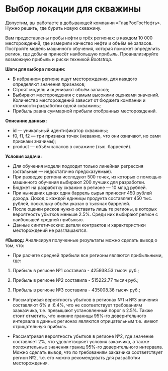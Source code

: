# Выбор локации для скважины

Допустим, вы работаете в добывающей компании «ГлавРосГосНефть». Нужно решить, где бурить новую скважину.

Вам предоставлены пробы нефти в трёх регионах: в каждом 10 000 месторождений, где измерили качество нефти и объём её запасов. Постройте модель машинного обучения, которая поможет определить регион, где добыча принесёт наибольшую прибыль. Проанализируйте возможную прибыль и риски техникой *Bootstrap.*

**Шаги для выбора локации:**

- В избранном регионе ищут месторождения, для каждого определяют значения признаков;
- Строят модель и оценивают объём запасов;
- Выбирают месторождения с самым высокими оценками значений. Количество месторождений зависит от бюджета компании и стоимости разработки одной скважины;
- Прибыль равна суммарной прибыли отобранных месторождений.


**Описание данных:**

- id — уникальный идентификатор скважины;
- f0, f1, f2 — три признака точек (неважно, что они означают, но сами признаки значимы);
- product — объём запасов в скважине (тыс. баррелей).

**Условия задачи:**

- Для обучения модели подходит только линейная регрессия (остальные — недостаточно предсказуемые).
- При разведке региона исследуют 500 точек, из которых с помощью машинного обучения выбирают 200 лучших для разработки.
- Бюджет на разработку скважин в регионе — 10 млрд рублей.
- При нынешних ценах один баррель сырья приносит 450 рублей дохода. Доход с каждой единицы продукта составляет 450 тыс. рублей, поскольку объём указан в тысячах баррелей.
- После оценки рисков нужно оставить лишь те регионы, в которых вероятность убытков меньше 2.5%. Среди них выбирают регион с наибольшей средней прибылью.
- Данные синтетические: детали контрактов и характеристики месторождений не разглашаются.

#**Вывод:**
Анализируя  полученные результаты можно сделать вывод о том, что:

- При расчете средней прибыли все регионы являются прибыльными, где:

1) Прибыль в регионе №1 составила - 425938.53 тысяч руб.;

2) Прибыль в регионе №2 составила - 515222.77 тысяч руб.;

3) Прибыль в регионе №3 составила - 435008.36 тысяч руб.;

- Рассматривая вероятность убытков в регионах №1 и №3 значения составляют 6% и :6.4%, что не соответствует требованиям зааказчика, т.е. превышают установленный порог в 2.5%. Также стоит отметить, что нижние границы 95%-го доверительного интервала в данных регионах являются отрицательным т.е. имеют отрицательную прибыль.

- Рассматривая вероятность убытков в регионе №2, где значение составляет 2%, что удовлетворяет условия заказчика, а также положительные значения границ 95%-го доверительного интервала. Можно сделать вывод, что по требованиям заказчика соответствует регион №2, т.е. его можно рекомендовать для разработки месторождения.
